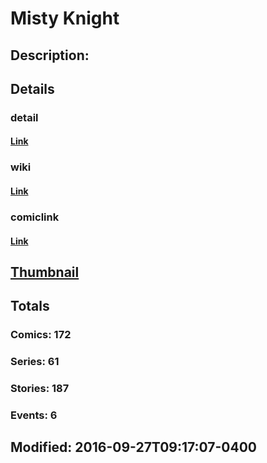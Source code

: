 # Misty Knight
## Description: 
## Details
### detail
#### [Link](http://marvel.com/comics/characters/1010682/misty_knight?utm_campaign=apiRef&utm_source=225578a89fc76f3d20fbffda5d17a88d)
### wiki
#### [Link](http://marvel.com/universe/Knight%2C_Misty?utm_campaign=apiRef&utm_source=225578a89fc76f3d20fbffda5d17a88d)
### comiclink
#### [Link](http://marvel.com/comics/characters/1010682/misty_knight?utm_campaign=apiRef&utm_source=225578a89fc76f3d20fbffda5d17a88d)
## [Thumbnail](http://i.annihil.us/u/prod/marvel/i/mg/d/90/511151789a863.jpg)
## Totals
### Comics: 172
### Series: 61
### Stories: 187
### Events: 6
## Modified: 2016-09-27T09:17:07-0400
